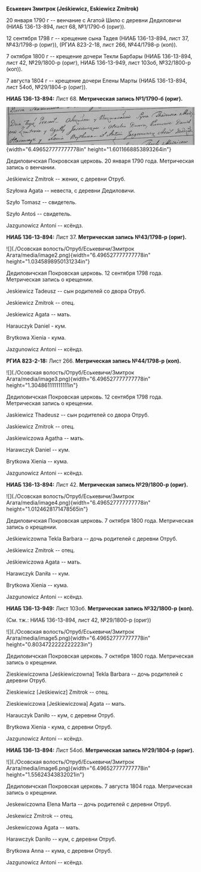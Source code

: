**Еськевич Змитрок (Jeśkiewicz, Eskiewicz Zmitrok)**

20 января 1790 г -- венчание с Агатой Шило с деревни Дедиловичи (НИАБ
136-13-894, лист 68, №1/1790-б (ориг)).

12 сентября 1798 г -- крещение сына Тадея (НИАБ 136-13-894, лист 37,
№43/1798-р (ориг)), (РГИА 823-2-18, лист 266, №44/1798-р (коп)).

7 октября 1800 г -- крещение дочери Текли Барбары (НИАБ 136-13-894, лист
42, №29/1800-р (ориг), НИАБ 136-13-949, лист 103об, №32/1800-р (коп)).

7 августа 1804 г -- крещение дочери Елены Марты (НИАБ 136-13-894, лист
54об, №29/1804-р (ориг)).

**НИАБ 136-13-894:** Лист 68. **Метрическая запись №1/1790-б (ориг).**

![](./media/27caeb02318dad5b5033b58d347c08318926e403.png){width="6.496527777777778in"
height="1.6011668853893264in"}

Дедиловичская Покровская церковь. 20 января 1790 года. Метрическая
запись о венчании.

Jeśkiewicz Zmitrok -- жених, с деревни Отруб.

Szyłowa Agata -- невеста, с деревни Дедиловичи.

Szyło Tomasz -- свидетель.

Szyło Antoś -- свидетель.

Jazgunowicz Antoni -- ксёндз.

**НИАБ 136-13-894:** Лист 37. **Метрическая запись №43/1798-р (ориг).**

![](./Осовская волость/Отруб/Еськевичи/Змитрок Агата/media/image2.png){width="6.496527777777778in"
height="1.0345898950131234in"}

Дедиловичская Покровская церковь. 12 сентября 1798 года. Метрическая
запись о крещении.

Jeskiewicz Tadeusz -- сын родителей со двора Отруб.

Jeskiewicz Zmitrok -- отец.

Jeskiewicz Agata -- мать.

Harauczyk Daniel - кум.

Brytkowa Xienia - кума.

Jazgunowicz Antoni -- ксёндз.

**РГИА 823-2-18:** Лист 266. **Метрическая запись №44/1798-р (коп).**

![](./Осовская волость/Отруб/Еськевичи/Змитрок Агата/media/image3.png){width="6.496527777777778in"
height="1.304861111111111in"}

Дедиловичская Покровская церковь. 12 сентября 1798 года. Метрическая
запись о крещении.

Jaskiewicz Thadeusz -- сын родителей со двора Отруб.

Jaskiewicz Zmitrok -- отец.

Jaskiewiczowa Agatha -- мать.

Harawczyk Daniel -- кум.

Brytkowa Xienia -- кума.

Jazgunowicz Antoni -- ксёндз.

**НИАБ 136-13-894:** Лист 42. **Метрическая запись №29/1800-р (ориг).**

![](./Осовская волость/Отруб/Еськевичи/Змитрок Агата/media/image4.png){width="6.496527777777778in"
height="1.0124628171478565in"}

Дедиловичская Покровская церковь. 7 октября 1800 года. Метрическая
запись о крещении.

Jeśkiewiczowna Tekla Barbara -- дочь родителей с деревни Отруб.

Jeśkiewicz Zmitrok -- отец.

Jeśkiewiczowa Agata -- мать.

Harawczyk Daniła -- кум.

Brytkowa Xienia -- кума.

Jazgunowicz Antoni -- ксёндз.

**НИАБ 136-13-949:** Лист 103об. **Метрическая запись №32/1800-р
(коп).**

(См. тж.: НИАБ 136-13-894, лист 42, №29/1800-р (ориг))

![](./Осовская волость/Отруб/Еськевичи/Змитрок Агата/media/image5.png){width="6.496527777777778in"
height="0.8034722222222223in"}

Дедиловичская Покровская церковь. 7 октября 1800 года. Метрическая
запись о крещении.

Zieskiewiczowna \[Jeśkiewiczowna\] Tekla Barbara -- дочь родителей с
деревни Отруб.

Zieskiewicz \[Jeśkiewicz\] Zmitrok -- отец.

Zieskiewiczowa \[Jeśkiewiczowa\] Agata -- мать.

Harauczyk Daniło -- кум, с деревни Отруб.

Brytkowa Xienia - кума, с деревни Отруб.

Jazgunowicz Antoni -- ксёндз.

**НИАБ 136-13-894:** Лист 54об. **Метрическая запись №29/1804-р
(ориг).**

![](./Осовская волость/Отруб/Еськевичи/Змитрок Агата/media/image6.png){width="6.496527777777778in"
height="1.55624343832021in"}

Дедиловичская Покровская церковь. 7 августа 1804 года. Метрическая
запись о крещении.

Jeskewiczowna Elena Marta -- дочь родителей с деревни Отруб.

Jeskewicz Zmitrok -- отец.

Jeskewiczowa Agata -- мать.

Harawczyk Daniło -- кум, с деревни Отруб.

Brytkowa Anna -- кума, с деревни Отруб.

Jazgunowicz Antoni -- ксёндз.

